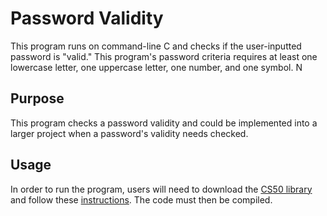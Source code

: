 # Password Validity
This program runs on command-line C and checks if the user-inputted password is "valid." This program's password criteria requires at least one lowercase letter, one uppercase letter, one number, and one symbol.
N
## Purpose
This program checks a password validity and could be implemented into a larger project when a password's validity needs checked. 

## Usage
In order to run the program, users will need to download the [CS50 library](https://github.com/cs50/libcs50/releases) and follow these [instructions](https://github.com/m-saylor/libcs50). The code must then be compiled.
